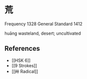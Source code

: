 # 荒
Frequency 1328
General Standard 1412

huāng
wasteland, desert; uncultivated

## References
- [[HSK 6]]
- [[9 Strokes]]
- [[艸 Radical]]